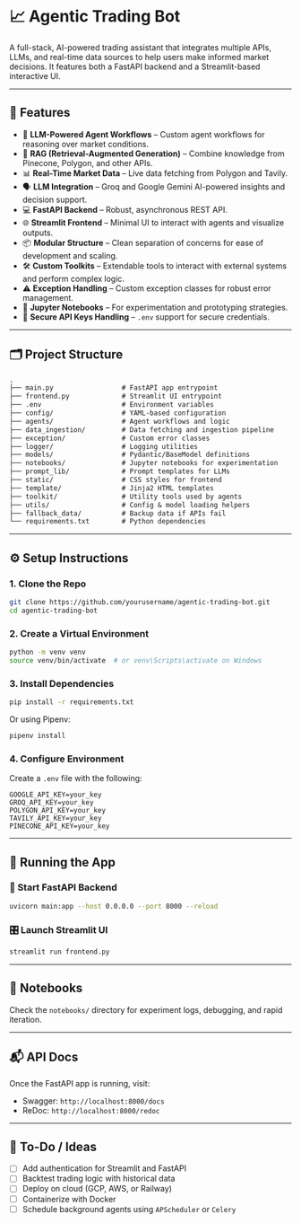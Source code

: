 # 📈 Agentic Trading Bot

A full-stack, AI-powered trading assistant that integrates multiple APIs, LLMs, and real-time data sources to help users make informed market decisions. It features both a FastAPI backend and a Streamlit-based interactive UI.

---

## 🚀 Features

- 🤖 **LLM-Powered Agent Workflows** – Custom agent workflows for reasoning over market conditions.
- 🧠 **RAG (Retrieval-Augmented Generation)** – Combine knowledge from Pinecone, Polygon, and other APIs.
- 📊 **Real-Time Market Data** – Live data fetching from Polygon and Tavily.
- 🗣️ **LLM Integration** – Groq and Google Gemini AI-powered insights and decision support.
- 💻 **FastAPI Backend** – Robust, asynchronous REST API.
- 🌐 **Streamlit Frontend** – Minimal UI to interact with agents and visualize outputs.
- 📦 **Modular Structure** – Clean separation of concerns for ease of development and scaling.
- 🛠️ **Custom Toolkits** – Extendable tools to interact with external systems and perform complex logic.
- ⚠️ **Exception Handling** – Custom exception classes for robust error management.
- 🧪 **Jupyter Notebooks** – For experimentation and prototyping strategies.
- 🔐 **Secure API Keys Handling** – `.env` support for secure credentials.

---


## 🗂️ Project Structure

```txt
.
├── main.py                 # FastAPI app entrypoint
├── frontend.py             # Streamlit UI entrypoint
├── .env                    # Environment variables
├── config/                 # YAML-based configuration
├── agents/                 # Agent workflows and logic
├── data_ingestion/         # Data fetching and ingestion pipeline
├── exception/              # Custom error classes
├── logger/                 # Logging utilities
├── models/                 # Pydantic/BaseModel definitions
├── notebooks/              # Jupyter notebooks for experimentation
├── prompt_lib/             # Prompt templates for LLMs
├── static/                 # CSS styles for frontend
├── template/               # Jinja2 HTML templates
├── toolkit/                # Utility tools used by agents
├── utils/                  # Config & model loading helpers
├── fallback_data/          # Backup data if APIs fail
└── requirements.txt        # Python dependencies
````

---

## ⚙️ Setup Instructions

### 1. Clone the Repo

```bash
git clone https://github.com/yourusername/agentic-trading-bot.git
cd agentic-trading-bot
```

### 2. Create a Virtual Environment

```bash
python -m venv venv
source venv/bin/activate  # or venv\Scripts\activate on Windows
```

### 3. Install Dependencies

```bash
pip install -r requirements.txt
```

Or using Pipenv:

```bash
pipenv install
```

### 4. Configure Environment

Create a `.env` file with the following:

```env
GOOGLE_API_KEY=your_key
GROQ_API_KEY=your_key
POLYGON_API_KEY=your_key
TAVILY_API_KEY=your_key
PINECONE_API_KEY=your_key
```

---

## 🏁 Running the App

### 🔧 Start FastAPI Backend

```bash
uvicorn main:app --host 0.0.0.0 --port 8000 --reload
```

### 🎛️ Launch Streamlit UI

```bash
streamlit run frontend.py
```

---

## 📓 Notebooks

Check the `notebooks/` directory for experiment logs, debugging, and rapid iteration.

---

## 📬 API Docs

Once the FastAPI app is running, visit:

* Swagger: `http://localhost:8000/docs`
* ReDoc: `http://localhost:8000/redoc`

---

## 📌 To-Do / Ideas

* [ ] Add authentication for Streamlit and FastAPI
* [ ] Backtest trading logic with historical data
* [ ] Deploy on cloud (GCP, AWS, or Railway)
* [ ] Containerize with Docker
* [ ] Schedule background agents using `APScheduler` or `Celery`
